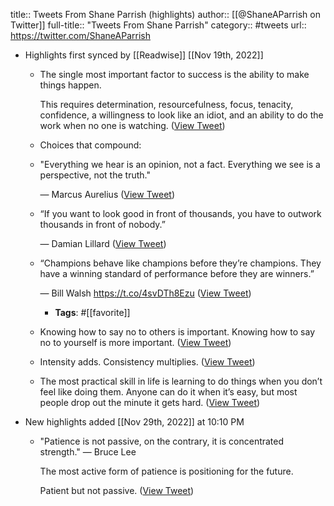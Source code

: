 title:: Tweets From Shane Parrish (highlights)
author:: [[@ShaneAParrish on Twitter]]
full-title:: "Tweets From Shane Parrish"
category:: #tweets
url:: https://twitter.com/ShaneAParrish

- Highlights first synced by [[Readwise]] [[Nov 19th, 2022]]
	- The single most important factor to success is the ability to make things happen.
	  
	  This requires determination, resourcefulness, focus, tenacity, confidence, a willingness to look like an idiot, and an ability to do the work when no one is watching. ([View Tweet](https://twitter.com/search?q=The%20single%20most%20important%20factor%20to%20success%20is%20the%20ability%20to%20make%20things%20happen.%20%20This%20requires%20determination%2C%20resourcefulness%2C%20focus%2C%20tenacity%2C%20confidence%2C%20a%20willingness%20to%20look%20like%20an%20idiot%2C%20and%20an%20ability%20to%20do%20the%20work%20when%20no%20one%20is%20%20%28from%3A%40ShaneAParrish%29))
	- Choices that compound:
	- "Everything we hear is an opinion, not a fact. Everything we see is a perspective, not the truth." 
	  
	  — Marcus Aurelius ([View Tweet](https://twitter.com/ShaneAParrish/status/1407676309682016261))
	- “If you want to look good in front of thousands, you have to outwork thousands in front of nobody.”
	  
	  — Damian Lillard ([View Tweet](https://twitter.com/ShaneAParrish/status/1455494898396774403))
	- “Champions behave like champions before they’re champions. They have a winning standard of performance before they are winners.” 
	  
	  — Bill Walsh https://t.co/4svDTh8Ezu ([View Tweet](https://twitter.com/ShaneAParrish/status/1459530014869831686))
		- **Tags**: #[[favorite]]
	- Knowing how to say no to others is important. 
	  Knowing how to say no to yourself is more important. ([View Tweet](https://twitter.com/ShaneAParrish/status/1461474974594707457))
	- Intensity adds. Consistency multiplies. ([View Tweet](https://twitter.com/ShaneAParrish/status/1492153148470964227))
	- The most practical skill in life is learning to do things when you don’t feel like doing them. Anyone can do it when it’s easy, but most people drop out the minute it gets hard. ([View Tweet](https://twitter.com/ShaneAParrish/status/1572552722158534656))
- New highlights added [[Nov 29th, 2022]] at 10:10 PM
	- "Patience is not passive, on the contrary, it is concentrated strength." ― Bruce Lee
	  
	  The most active form of patience is positioning for the future. 
	  
	  Patient but not passive. ([View Tweet](https://twitter.com/ShaneAParrish/status/1597250363828342784))